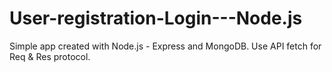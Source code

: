 # User-registration-Login---Node.js
Simple app created with Node.js - Express and MongoDB. Use API fetch for Req &amp; Res protocol.
